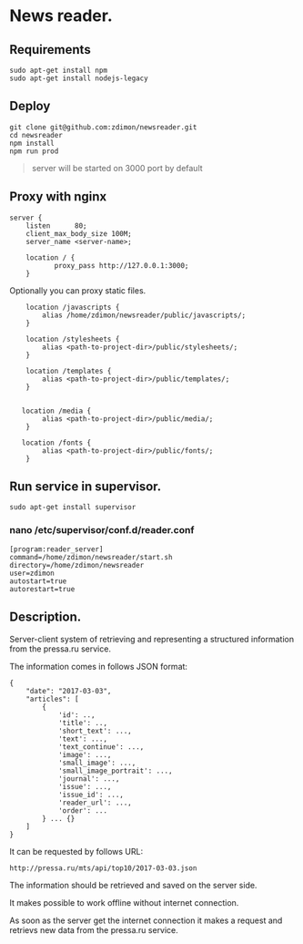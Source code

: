 # News reader.

## Requirements

    sudo apt-get install npm
    sudo apt-get install nodejs-legacy

## Deploy

    git clone git@github.com:zdimon/newsreader.git
    cd newsreader
    npm install
    npm run prod
    
> server will be started on 3000 port by default


## Proxy with nginx


    server {
        listen      80;
        client_max_body_size 100M;
        server_name <server-name>;
        
        location / {
               proxy_pass http://127.0.0.1:3000;
        }

Optionally you can proxy static files.

 
        location /javascripts {
            alias /home/zdimon/newsreader/public/javascripts/;
        }

        location /stylesheets {
            alias <path-to-project-dir>/public/stylesheets/;
        }

        location /templates {
            alias <path-to-project-dir>/public/templates/;
        }


       location /media {
            alias <path-to-project-dir>/public/media/;
        }

       location /fonts {
            alias <path-to-project-dir>/public/fonts/;
        }


## Run service in supervisor.

    sudo apt-get install supervisor
    
### nano /etc/supervisor/conf.d/reader.conf

    [program:reader_server]
    command=/home/zdimon/newsreader/start.sh
    directory=/home/zdimon/newsreader
    user=zdimon
    autostart=true
    autorestart=true
    

## Description.


Server-client system of retrieving and representing a structured information from the pressa.ru service.

The information comes in follows JSON format:



    {
        "date": "2017-03-03",
        "articles": [
            {
                'id': ..,
                'title': ..,
                'short_text': ...,
                'text': ...,
                'text_continue': ...,
                'image': ...,
                'small_image': ...,
                'small_image_portrait': ...,
                'journal': ...,
                'issue': ...,
                'issue_id': ...,
                'reader_url': ...,
                'order': ...
            } ... {}
        ]
    }

It can be requested by follows URL:

    http://pressa.ru/mts/api/top10/2017-03-03.json

The information should be retrieved and saved on the server side.

It makes possible to work offline without internet connection.

As soon as the server get the internet connection it makes a request and retrievs new data from the pressa.ru service.
